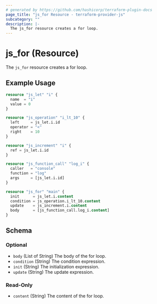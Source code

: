 ```yaml
---
# generated by https://github.com/hashicorp/terraform-plugin-docs
page_title: "js_for Resource - terraform-provider-js"
subcategory: ""
description: |-
  The js_for resource creates a for loop.
---
```


# js_for (Resource)

The `js_for` resource creates a for loop.

## Example Usage

```terraform
resource "js_let" "i" {
  name  = "i"
  value = 0
}

resource "js_operation" "i_lt_10" {
  left     = js_let.i.id
  operator = "<"
  right    = 10
}

resource "js_increment" "i" {
  ref = js_let.i.id
}

resource "js_function_call" "log_i" {
  caller   = "console"
  function = "log"
  args     = [js_let.i.id]
}

resource "js_for" "main" {
  init      = js_let.i.content
  condition = js_operation.i_lt_10.content
  update    = js_increment.i.content
  body      = [js_function_call.log_i.content]
}
```

<!-- schema generated by tfplugindocs -->
## Schema

### Optional

- `body` (List of String) The body of the for loop.
- `condition` (String) The condition expression.
- `init` (String) The initialization expression.
- `update` (String) The update expression.

### Read-Only

- `content` (String) The content of the for loop.
